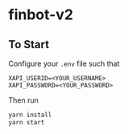 # finbot-v2

## To Start

Configure your `.env` file such that

```env
XAPI_USERID=<YOUR_USERNAME>
XAPI_PASSWORD=<YOUR_PASSWORD>
```

Then run

```bash
yarn install
yarn start
```
